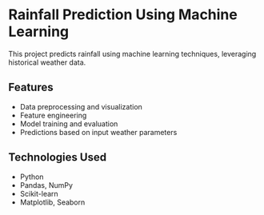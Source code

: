 # Rainfall Prediction Using Machine Learning

This project predicts rainfall using machine learning techniques, leveraging historical weather data.

## Features
- Data preprocessing and visualization
- Feature engineering
- Model training and evaluation
- Predictions based on input weather parameters

## Technologies Used
- Python
- Pandas, NumPy
- Scikit-learn
- Matplotlib, Seaborn


